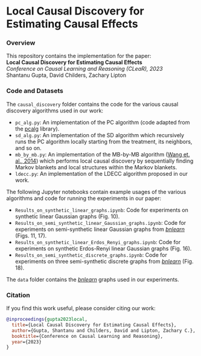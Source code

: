 # Local Causal Discovery for Estimating Causal Effects


### Overview

This repository contains the implementation for the paper: <br>
__Local Causal Discovery for Estimating Causal Effects__ <br>
_Conference on Causal Learning and Reasoning (CLeaR), 2023_ <br>
Shantanu Gupta, David Childers, Zachary Lipton

### Code and Datasets

The `causal_discovery` folder contains the code for the various causal discovery
algorithms used in our work:
 - `pc_alg.py`: An implementation of the PC algorithm 
    (code adapted from the [pcalg](https://github.com/keiichishima/pcalg/blob/master/pcalg.py) library).
 - `sd_alg.py`: An implementation of the SD algorithm which recursively runs the PC algorithm
    locally starting from the treatment, its neighbors, and so on.
 - `mb_by_mb.py`: An implementation of the MB-by-MB algorithm ([Wang et. al., 2014](https://www.sciencedirect.com/science/article/abs/pii/S0167947314000802)) which 
 performs local causal discovery by sequentially finding Markov blankets and local
 structures within the Markov blankets.
 - `ldecc.py`: An implementation of the LDECC algorithm proposed in our work.

The following Jupyter notebooks contain example usages of the various algorithms
and code for running the experiments in our paper:
 - `Results_on_synthetic_linear_graphs.ipynb`: Code for experiments on synthetic linear
    Gaussian graphs (Fig. 10).
 - `Results_on_semi_synthetic_linear_Gaussian_graphs.ipynb`: Code for experiments on semi-synthetic
   linear Gaussian graphs from [*bnlearn*](https://www.bnlearn.com/) (Figs. 11, 17).
 - `Results_on_synthetic_linear_Erdos_Renyi_graphs.ipynb`: Code for experiments on synthetic
   Erdos-Renyi linear Gaussian graphs (Fig. 16).
 - `Results_on_semi_synthetic_discrete_graphs.ipynb`: Code for experiments on three semi-synthetic
    discrete graphs from [*bnlearn*](https://www.bnlearn.com/) (Fig. 18).

The `data` folder contains the [*bnlearn*](https://www.bnlearn.com/) graphs
used in our experiments.


### Citation
If you find this work useful, please consider citing our work:
```bib
@inproceedings{gupta2023local,
  title={Local Causal Discovery for Estimating Causal Effects},
  author={Gupta, Shantanu and Childers, David and Lipton, Zachary C.},
  booktitle={Conference on Causal Learning and Reasoning},
  year={2023}
}
```
